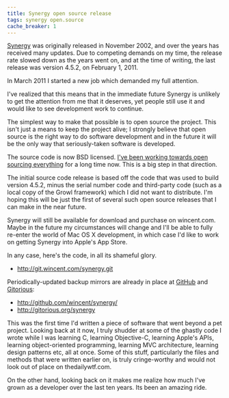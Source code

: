 ```yaml
---
title: Synergy open source release
tags: synergy open.source
cache_breaker: 1
---
```


[Synergy](/wiki/Synergy) was originally released in November 2002, and over the years has received many updates. Due to competing demands on my time, the release rate slowed down as the years went on, and at the time of writing, the last release was version 4.5.2, on February 1, 2011.

In March 2011 I started a new job which demanded my full attention.

I've realized that this means that in the immediate future Synergy is unlikely to get the attention from me that it deserves, yet people still use it and would like to see development work to continue.

The simplest way to make that possible is to open source the project. This isn't just a means to keep the project alive; I strongly believe that open source is the right way to do software development and in the future it will be the only way that seriously-taken software is developed.

The source code is now BSD licensed. [I've been working towards open sourcing everything](/blog/embracing-open-source) for a long time now. This is a big step in that direction.

The initial source code release is based off the code that was used to build version 4.5.2, minus the serial number code and third-party code (such as a local copy of the Growl framework) which I did not want to distribute. I'm hoping this will be just the first of several such open source releases that I can make in the near future.

Synergy will still be available for download and purchase on wincent.com. Maybe in the future my circumstances will change and I'll be able to fully re-enter the world of Mac OS X development, in which case I'd like to work on getting Synergy into Apple's App Store.

In any case, here's the code, in all its shameful glory.

-   <http://git.wincent.com/synergy.git>

Periodically-updated backup mirrors are already in place at [GitHub](/wiki/GitHub) and [Gitorious](/wiki/Gitorious):

-   <http://github.com/wincent/synergy/>
-   <http://gitorious.org/synergy>

This was the first time I'd written a piece of software that went beyond a pet project. Looking back at it now, I truly shudder at some of the ghastly code I wrote while I was learning C, learning Objective-C, learning Apple's APIs, learning object-oriented programming, learning MVC architecture, learning design patterns etc, all at once. Some of this stuff, particularly the files and methods that were written earlier on, is truly cringe-worthy and would not look out of place on thedailywtf.com.

On the other hand, looking back on it makes me realize how much I've grown as a developer over the last ten years. Its been an amazing ride.
